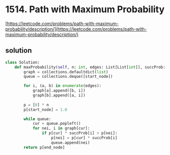 # 1514. Path with Maximum Probability
[https://leetcode.com/problems/path-with-maximum-probability/description/](https://leetcode.com/problems/path-with-maximum-probability/description/)


## solution
```python
class Solution:
    def maxProbability(self, n: int, edges: List[List[int]], succProb: List[float], start_node: int, end_node: int) -> float:
        graph = collections.defaultdict(list)
        queue = collections.deque([start_node])

        for i, (a, b) in enumerate(edges):
            graph[a].append([b, i])
            graph[b].append([a, i])
        
        p = [0] * n
        p[start_node] = 1.0

        while queue:
            cur = queue.popleft()
            for nei, i in graph[cur]:
                if p[cur] * succProb[i] > p[nei]:
                    p[nei] = p[cur] * succProb[i]
                    queue.append(nei)
        return p[end_node]
```
